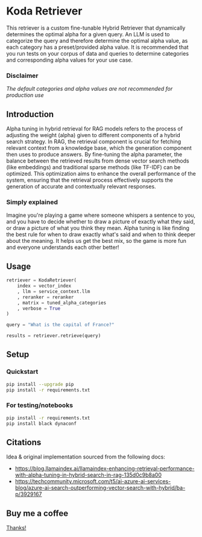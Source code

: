 # Koda Retriever
This retriever is a custom fine-tunable Hybrid Retriever that dynamically determines the optimal alpha for a given query.
An LLM is used to categorize the query and therefore determine the optimal alpha value, as each category has a preset/provided alpha value.
It is recommended that you run tests on your corpus of data and queries to determine categories and corresponding alpha values for your use case.

### Disclaimer
*The default categories and alpha values are not recommended for production use*

## Introduction
Alpha tuning in hybrid retrieval for RAG models refers to the process of adjusting the weight (alpha) given to different components of a hybrid search strategy. In RAG, the retrieval component is crucial for fetching relevant context from a knowledge base, which the generation component then uses to produce answers. By fine-tuning the alpha parameter, the balance between the retrieved results from dense vector search methods (like embeddings) and traditional sparse methods (like TF-IDF) can be optimized. This optimization aims to enhance the overall performance of the system, ensuring that the retrieval process effectively supports the generation of accurate and contextually relevant responses.

### Simply explained
Imagine you're playing a game where someone whispers a sentence to you, and you have to decide whether to draw a picture of exactly what they said, or draw a picture of what you think they mean. Alpha tuning is like finding the best rule for when to draw exactly what's said and when to think deeper about the meaning. It helps us get the best mix, so the game is more fun and everyone understands each other better!

## Usage

```python
retriever = KodaRetriever(
    index = vector_index
    , llm = service_context.llm
    , reranker = reranker
    , matrix = tuned_alpha_categories
    , verbose = True
)

query = "What is the capital of France?"

results = retriever.retrieve(query)
```

## Setup

### Quickstart
```bash
pip install --upgrade pip
pip install -r requirements.txt
```

### For testing/notebooks
```bash
pip install -r requirements.txt
pip install black dynaconf 
```

## Citations
Idea & original implementation sourced from the following docs:
- https://blog.llamaindex.ai/llamaindex-enhancing-retrieval-performance-with-alpha-tuning-in-hybrid-search-in-rag-135d0c9b8a00
- https://techcommunity.microsoft.com/t5/ai-azure-ai-services-blog/azure-ai-search-outperforming-vector-search-with-hybrid/ba-p/3929167

## Buy me a coffee 

[Thanks!](https://www.buymeacoffee.com/nodice)
